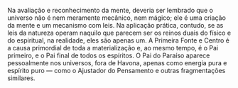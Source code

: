 ﻿Na avaliação e reconhecimento da mente, deveria ser lembrado que o universo não é nem meramente mecânico, nem mágico; ele é uma criação da mente e um mecanismo com leis. Na aplicação prática, contudo, se as leis da natureza operam naquilo que parecem ser os reinos duais do físico e do espiritual, na realidade, eles são apenas um. A Primeira Fonte e Centro é a causa primordial de toda a materialização e, ao mesmo tempo, é o Pai primeiro, e o Pai final de todos os espíritos. O Pai do Paraíso aparece pessoalmente nos universos, fora de Havona, apenas como energia pura e espírito puro — como o Ajustador do Pensamento e outras fragmentações similares.
